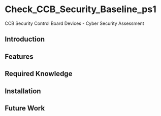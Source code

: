 # Check_CCB_Security_Baseline_ps1
CCB Security Control Board Devices - Cyber Security Assessment

Introduction
------------

Features
--------

Required Knowledge
------------------


Installation
------------


Future Work
-----------
